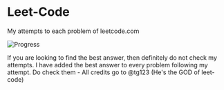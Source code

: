 # Leet-Code
My attempts to each problem of leetcode.com

![Progress](https://img.shields.io/badge/progress-88%20%2F%20285-ff69b4.svg)

If you are looking to find the best answer, then definitely do not check my attempts. I have added the best answer to every problem following my attempt. Do check them - All credits go to @tg123 (He's the GOD of leet-code)
